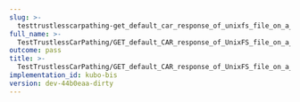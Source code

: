 ```yaml
---
slug: >-
  testtrustlesscarpathing-get_default_car_response_of_unixfs_file_on_a_path_with_hamt-sharded_directory_(accept_header)-header_content-type
full_name: >-
  TestTrustlessCarPathing/GET_default_CAR_response_of_UnixFS_file_on_a_path_with_HAMT-sharded_directory_(Accept_Header)/Header_Content-Type
outcome: pass
title: >-
  TestTrustlessCarPathing/GET_default_CAR_response_of_UnixFS_file_on_a_path_with_HAMT-sharded_directory_(Accept_Header)/Header_Content-Type
implementation_id: kubo-bis
version: dev-44b0eaa-dirty
---
```


